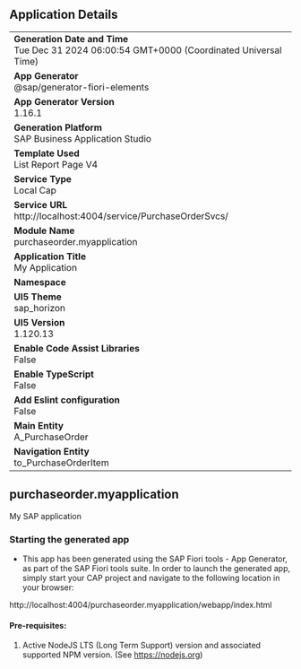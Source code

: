 ## Application Details
|               |
| ------------- |
|**Generation Date and Time**<br>Tue Dec 31 2024 06:00:54 GMT+0000 (Coordinated Universal Time)|
|**App Generator**<br>@sap/generator-fiori-elements|
|**App Generator Version**<br>1.16.1|
|**Generation Platform**<br>SAP Business Application Studio|
|**Template Used**<br>List Report Page V4|
|**Service Type**<br>Local Cap|
|**Service URL**<br>http://localhost:4004/service/PurchaseOrderSvcs/|
|**Module Name**<br>purchaseorder.myapplication|
|**Application Title**<br>My Application|
|**Namespace**<br>|
|**UI5 Theme**<br>sap_horizon|
|**UI5 Version**<br>1.120.13|
|**Enable Code Assist Libraries**<br>False|
|**Enable TypeScript**<br>False|
|**Add Eslint configuration**<br>False|
|**Main Entity**<br>A_PurchaseOrder|
|**Navigation Entity**<br>to_PurchaseOrderItem|

## purchaseorder.myapplication

My SAP application

### Starting the generated app

-   This app has been generated using the SAP Fiori tools - App Generator, as part of the SAP Fiori tools suite.  In order to launch the generated app, simply start your CAP project and navigate to the following location in your browser:

http://localhost:4004/purchaseorder.myapplication/webapp/index.html

#### Pre-requisites:

1. Active NodeJS LTS (Long Term Support) version and associated supported NPM version.  (See https://nodejs.org)


